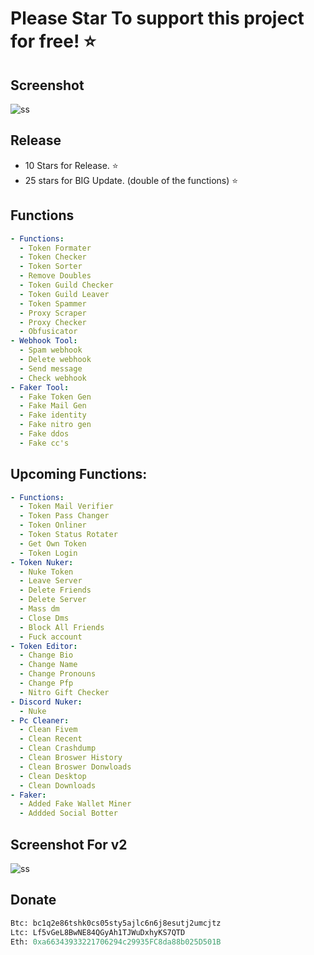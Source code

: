 # Please Star To support this project for free! ⭐
## Screenshot
![ss](https://cdn.discordapp.com/attachments/1207062501577990154/1213239706515542136/20240301_223248.png?ex=65f4c086&is=65e24b86&hm=ed8f7e14dfd6e15016658a032bd0b6501f4e536526a21a27dea6aa5c06321e6e&)
## Release
- 10 Stars for Release. ⭐
- 25 stars for BIG Update. (double of the functions) ⭐
## Functions
```yaml
- Functions:
  - Token Formater
  - Token Checker
  - Token Sorter
  - Remove Doubles
  - Token Guild Checker
  - Token Guild Leaver
  - Token Spammer
  - Proxy Scraper
  - Proxy Checker
  - Obfusicator 
- Webhook Tool:
  - Spam webhook
  - Delete webhook
  - Send message
  - Check webhook
- Faker Tool:
  - Fake Token Gen
  - Fake Mail Gen
  - Fake identity 
  - Fake nitro gen
  - Fake ddos
  - Fake cc's
```
## Upcoming Functions:
```yaml
- Functions:
  - Token Mail Verifier
  - Token Pass Changer
  - Token Onliner
  - Token Status Rotater
  - Get Own Token
  - Token Login
- Token Nuker:
  - Nuke Token
  - Leave Server
  - Delete Friends
  - Delete Server
  - Mass dm
  - Close Dms
  - Block All Friends
  - Fuck account
- Token Editor:
  - Change Bio
  - Change Name
  - Change Pronouns
  - Change Pfp
  - Nitro Gift Checker
- Discord Nuker:
  - Nuke
- Pc Cleaner:
  - Clean Fivem
  - Clean Recent
  - Clean Crashdump
  - Clean Broswer History
  - Clean Broswer Donwloads
  - Clean Desktop
  - Clean Downloads
- Faker:
  - Added Fake Wallet Miner
  - Addded Social Botter
```
## Screenshot For v2
![ss](https://cdn.discordapp.com/attachments/1111293543634452510/1214685097949798490/imag2e.png?ex=65fa02a7&is=65e78da7&hm=da21bc3ed2a54ab41b709195cd3a2163966e952c3c1b3a0c36bbe640d0f5e74e&)
## Donate
```py
Btc: bc1q2e86tshk0cs05sty5ajlc6n6j8esutj2umcjtz
Ltc: Lf5vGeL8BwNE84QGyAh1TJWuDxhyKS7QTD
Eth: 0xa66343933221706294c29935FC8da88b025D501B
```
